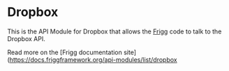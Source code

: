 # Dropbox

This is the API Module for Dropbox that allows the [Frigg](https://friggframework.org) code to talk to the Dropbox API.

Read more on the [Frigg documentation site](https://docs.friggframework.org/api-modules/list/dropbox
